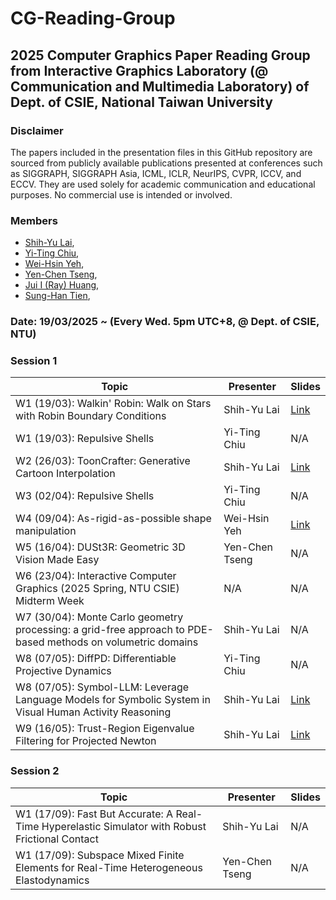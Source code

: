 # CG-Reading-Group
## 2025 Computer Graphics Paper Reading Group from Interactive Graphics Laboratory (@ Communication and Multimedia Laboratory) of Dept. of CSIE, National Taiwan University

### Disclaimer
The papers included in the presentation files in this GitHub repository are sourced from publicly available publications presented at conferences such as SIGGRAPH, SIGGRAPH Asia, ICML, ICLR, NeurIPS, CVPR, ICCV, and ECCV. They are used solely for academic communication and educational purposes. No commercial use is intended or involved.

### Members
- [Shih-Yu Lai](https://www.linkedin.com/in/shih-yu-lai), 
- [Yi-Ting Chiu](https://www.linkedin.com/in/yi-ting-chiu-9b2355230),
- [Wei-Hsin Yeh](https://www.linkedin.com/in/wei-hsin-yeh-1b4000215),
- [Yen-Chen Tseng](),
- [Jui I (Ray) Huang](https://www.linkedin.com/in/jui-i-huang/details/projects/),
- [Sung-Han Tien](),

###  Date: 19/03/2025 ~ (Every Wed. 5pm UTC+8, @ Dept. of CSIE, NTU)

###  Session 1

| Topic                 | Presenter            | Slides                   | 
|--------------------------------------------------------------------------------------------------------|----------------------|--------------------------------------------------------------------------------------------------------------|
| W1 (19/03): Walkin' Robin: Walk on Stars with Robin Boundary Conditions  | Shih-Yu Lai | [Link](https://www.canva.com/design/DAGiEZyiipk/HLTUQwUvLXPYCLq_BlY7bA/view?utm_content=DAGiEZyiipk&utm_campaign=designshare&utm_medium=link2&utm_source=uniquelinks&utlId=h11ffdfc78c)   |
| W1 (19/03): Repulsive Shells  | Yi-Ting Chiu | N/A | 
| W2 (26/03): ToonCrafter: Generative Cartoon Interpolation | Shih-Yu Lai | [Link](https://www.canva.com/design/DAGiuXzM11g/3DQfnyU3ATYBVddRK0tO6Q/view?utm_content=DAGiuXzM11g&utm_campaign=designshare&utm_medium=link2&utm_source=uniquelinks&utlId=h10d91f9883)    |
| W3 (02/04): Repulsive Shells | Yi-Ting Chiu | N/A | N/A |
| W4 (09/04): As-rigid-as-possible shape manipulation | Wei-Hsin Yeh | [Link](https://hackmd.io/@weihsinyeh/ARAP) |
| W5 (16/04): DUSt3R: Geometric 3D Vision Made Easy | Yen-Chen Tseng| N/A | 
| W6 (23/04): Interactive Computer Graphics (2025 Spring, NTU CSIE) Midterm Week | N/A| N/A |
| W7 (30/04): Monte Carlo geometry processing: a grid-free approach to PDE-based methods on volumetric domains | Shih-Yu Lai| N/A | 
| W8 (07/05): DiffPD: Differentiable Projective Dynamics | Yi-Ting Chiu| N/A | 
| W8 (07/05): Symbol-LLM: Leverage Language Models for Symbolic System in Visual Human Activity Reasoning | Shih-Yu Lai| [Link](https://www.canva.com/design/DAGmq4QysZ0/tdedWaT2M2zLG5G6IY7Gyg/view?utm_content=DAGmq4QysZ0&utm_campaign=designshare&utm_medium=link2&utm_source=uniquelinks&utlId=he3dd69b510) | 
| W9 (16/05): Trust-Region Eigenvalue Filtering for Projected Newton | Shih-Yu Lai| [Link](https://www.notion.so/Trust-Region-Eigenvalue-Filtering-for-Projected-Newton-1f453553c478800bba4ee52950785ade?pvs=4) | 

###  Session 2

| Topic                 | Presenter            | Slides                   | 
|--------------------------------------------------------------------------------------------------------|----------------------|--------------------------------------------------------------------------------------------------------------|
| W1 (17/09): Fast But Accurate: A Real-Time Hyperelastic Simulator with Robust Frictional Contact | Shih-Yu Lai | N/A |
| W1 (17/09): Subspace Mixed Finite Elements for Real-Time Heterogeneous Elastodynamics  | Yen-Chen Tseng | N/A |
